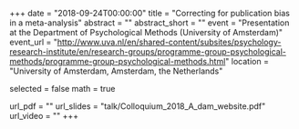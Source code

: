 +++
date = "2018-09-24T00:00:00"
title = "Correcting for publication bias in a meta-analysis"
abstract = ""
abstract_short = ""
event = "Presentation at the Department of Psychological Methods (University of Amsterdam)"
event_url = "http://www.uva.nl/en/shared-content/subsites/psychology-research-institute/en/research-groups/programme-group-psychological-methods/programme-group-psychological-methods.html"
location = "University of Amsterdam, Amsterdam, the Netherlands"

selected = false
math = true

url_pdf = ""
url_slides = "talk/Colloquium_2018_A_dam_website.pdf"
url_video = ""
+++